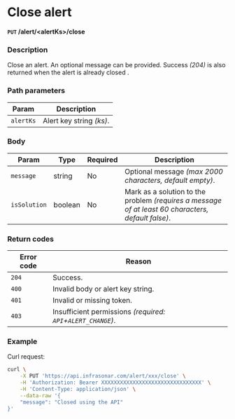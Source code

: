 # Close alert
**`PUT` /alert/<alertKs\>/close**

### Description
Close an alert. An optional message can be provided. Success _(204)_ is also returned when the alert is already closed .


### Path parameters
Param               | Description
--------------------|-------------
`alertKs`           | Alert key string _(ks)_.

### Body
Param           | Type      | Required  | Description
----------------|-----------|-----------|-------------
`message`       | string    | No        | Optional message _(max 2000 characters, default empty)_.
`isSolution`    | boolean   | No        | Mark as a solution to the problem _(requires a message of at least 60 characters, default false)_.

### Return codes
Error code  | Reason
------------|--------
`204`       | Success.
`400`       | Invalid body or alert key string.
`401`       | Invalid or missing token.
`403`       | Insufficient permissions _(required: `API`+`ALERT_CHANGE`)_.

### Example
Curl request:
```bash
curl \
    -X PUT 'https://api.infrasonar.com/alert/xxx/close' \
    -H 'Authorization: Bearer XXXXXXXXXXXXXXXXXXXXXXXXXXXXXXXX' \
    -H 'Content-Type: application/json' \
    --data-raw '{
    "message": "Closed using the API"
}'
```
